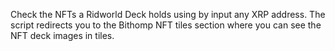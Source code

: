 Check the NFTs a Ridworld Deck holds using by input any XRP address. The script redirects you to the Bithomp NFT tiles section where you can see the NFT deck images in tiles.
